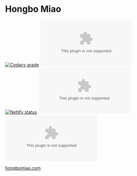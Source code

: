 # Hongbo Miao

[![Codacy grade](https://img.shields.io/codacy/grade/dc922acc14014b4abc978afd0810e56b)](https://app.codacy.com/app/Hongbo-Miao/hongbomiao.com)
[![Code Climate maintainability](https://img.shields.io/codeclimate/maintainability/Hongbo-Miao/hongbomiao.com)](https://codeclimate.com/github/Hongbo-Miao/hongbomiao.com/maintainability)
[![Netlify status](https://img.shields.io/endpoint.svg?url=https%3A%2F%2Fdeveloper.oswaldlabs.com%2Fnetlify-status%2F13c2e544-91b2-4869-9ae1-bc97ff3108a4)](https://app.netlify.com/sites/hongbomiao/deploys)
[![Travis (.com)](https://img.shields.io/travis/com/hongbo-miao/hongbomiao.com)](https://travis-ci.com/hongbo-miao/hongbomiao.com)
[![David](https://img.shields.io/david/hongbo-miao/hongbomiao.com)](https://david-dm.org/hongbo-miao/hongbomiao.com)

[hongbomiao.com](https://hongbomiao.com/)
